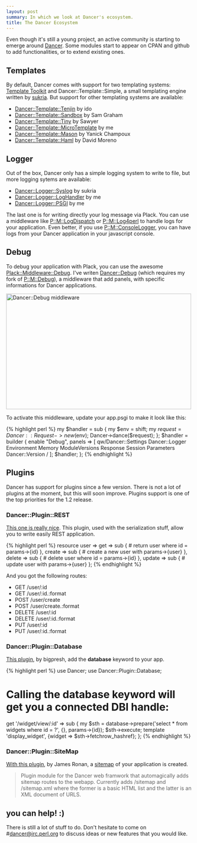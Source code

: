 ```yaml
---
layout: post
summary: In which we look at Dancer's ecosystem.
title: The Dancer Ecosystem
---
```


Even though it's still a young project, an active community is starting to emerge around <a href="http://search.cpan.org/perldoc?Dancer">Dancer</a>. Some modules start to appear on CPAN and github to add functionalities, or to extend existing ones.

## Templates

By default, Dancer comes with support for two templating systems: <a href="http://search.cpan.org/dist/Template-Toolkit/">Template Toolkit</a> and Dancer::Template::Simple, a small templating engine written by <a href="http://www.sukria.net/">sukria</a>. But support for other templating systems are available:


 * <a href="http://search.cpan.org/perldoc?Dancer::Template::Tenjin">Dancer::Template::Tenjin</a> by ido
 * <a href="http://search.cpan.org/perldoc?Dancer::Template::Sandbox">Dancer::Template::Sandbox</a> by Sam Graham
 * <a href="http://search.cpan.org/perldoc?Dancer::Template::Tiny">Dancer::Template::Tiny</a> by Sawyer
 * <a href="http://search.cpan.org/perldoc?Dancer::Template::MicroTemplate">Dancer::Template::MicroTemplate</a> by me
 * <a href="http://search.cpan.org/perldoc?Dancer::Template::Mason">Dancer::Template::Mason</a> by Yanick Champoux
 * <a href="http://search.cpan.org/perldoc?Dancer::Template::Haml">Dancer::Template::Haml</a> by David Moreno

## Logger

Out of the box, Dancer only has a simple logging system to write to file, but more logging sytems are available:

<ul>
<li><a href="http://search.cpan.org/perldoc?Dancer::Logger::Syslog">Dancer::Logger::Syslog</a> by sukria</li>
<li><a href="http://search.cpan.org/perldoc?Dancer::Logger::LogHandler">Dancer::Logger::LogHandler</a> by me</li>
<li><a href="http://github.com/franckcuny/Dancer-Logger-PSGI">Dancer::Logger::PSGI</a> by me</li>
</ul>

The last one is for writing directly your log message via <ah href="http://search.cpan.org/perldoc?Plack">Plack</a>. You can use a middleware like <a href="http://search.cpan.org/~miyagawa/Plack-0.9932/lib/Plack/Middleware/LogDispatch.pm">P::M::LogDispatch</a> or <a href="http://search.cpan.org/~miyagawa/Plack-0.9932/lib/Plack/Middleware/Log4perl.pm">P::M::Log4perl</a> to handle logs for your application. Even better, if you use <a href="http://github.com/miyagawa/Plack-Middleware-ConsoleLogger">P::M::ConsoleLogger</a>, you can have logs from your Dancer application in your javascript console.

## Debug

To debug your application with Plack, you can use the awesome <a href="http://search.cpan.org/perldoc?Plack::Middleware::Debug">Plack::Middleware::Debug</a>. I've writen <a href="http://github.com/franckcuny/dancer-debug">Dancer::Debug</a> (which requires my fork of <a href="http://github.com/franckcuny/Plack-Middleware-Debug">P::M::Debug</a>), a middleware that add panels, with specific informations for Dancer applications.

<a href="http://www.flickr.com/photos/franck_/4535496880/" title="Dancer::Debug middleware by franck.cuny, on Flickr"><img src="http://farm3.static.flickr.com/2750/4535496880_37e5e68a57.jpg" width="500" height="313" alt="Dancer::Debug middleware" /></a>

To activate this middleware, update your app.psgi to make it look like this:

{% highlight perl %}
my $handler = sub {
    my $env     = shift;
    my $request = Dancer::Request->new($env);
    Dancer->dance($request);
};
$handler = builder {
    enable "Debug", panels => [
        qw/Dancer::Settings Dancer::Logger Environment Memory
            ModuleVersions Response Session Parameters Dancer::Version /
    ];
    $handler;
};
{% endhighlight %}

## Plugins

Dancer has support for plugins since a few version. There is not a lot of plugins at the moment, but this will soon improve. Plugins support is one of the top priorities for the 1.2 release.

### Dancer::Plugin::REST

<a href="http://github.com/sukria/Dancer-Plugin-REST">This one is really nice</a>. This plugin, used with the serialization stuff, allow you to write easily REST application.

{% highlight perl %}
resource user => get => sub {    # return user where id = params->{id} },
    create => sub {              # create a new user with params->{user} },
    delete => sub {          # delete user where id = params->{id} },
    update => sub {      # update user with params->{user} };
{% endhighlight %}

And you got the following routes:

 * GET /user/:id
 * GET /user/:id.:format
 * POST /user/create
 * POST /user/create.:format
 * DELETE /user/:id
 * DELETE /user/:id.:format
 * PUT /user/:id
 * PUT /user/:id.:format

### Dancer::Plugin::Database

<a href="http://github.com/bigpresh/Dancer-Plugin-Database">This plugin</a>, by bigpresh, add the <strong>database</strong> keyword to your app.

{% highlight perl %}
use Dancer;
use Dancer::Plugin::Database;

# Calling the database keyword will get you a connected DBI handle:
get '/widget/view/:id' => sub {
    my $sth = database->prepare('select * from widgets where id = ?',
        {}, params->{id});
    $sth->execute;
    template 'display_widget', {widget => $sth->fetchrow_hashref};
};
{% endhighlight %}

### Dancer::Plugin::SiteMap

<a href="http://search.cpan.org/perldoc?Dancer::Plugin::SiteMap">With this plugin</a>, by James Ronan, a <a href="http://en.wikipedia.org/wiki/Sitemap">sitemap</a> of your application is created.

<blockquote>Plugin module for the Dancer web framwork that automagically adds sitemap routes to the webapp. Currently adds /sitemap and /sitemap.xml where the former is a basic HTML list and the latter is an XML document of URLS.</blockquote>

## you can help! :)

There is still a lot of stuff to do. Don't hesitate to come on #dancer@irc.perl.org to discuss ideas or new features that you would like.
